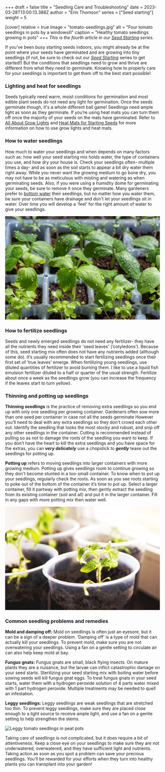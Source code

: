 +++
draft = false
title = "Seedling Care and Troubleshooting"
date = 2023-03-28T13:00:13.388Z
author = "Erin Thomson"
series = ["Seed starting"]
weight = 5

[cover]
relative = true
image = "tomato-seedlings.jpg"
alt = "Four tomato seedlings in pots by a windowsill"
caption = "Healthy tomato seedlings growing in pots"
+++
*This is the fourth article in our [Seed Starting](../../series/seed-starting/) series.*

If you’ve been busy starting seeds indoors, you might already be at the point where your seeds have germinated and are growing into tiny seedlings (if not, be sure to check out our *[Seed Starting](../../series/seed-starting/)* series to get started!) But the conditions that seedlings need to grow and thrive are different from what they need to germinate. Knowing how to properly care for your seedlings is important to get them off to the best start possible!

### Lighting and heat for seedlings

Seeds typically need warm, moist conditions for germination and most edible plant seeds do not need any light for germination. Once the seeds germinate though, it's a whole different ball game! Seedlings need ample light as soon as they germinate.  If you’re using heat mats you can turn them off once the majority of your seeds on the mats have germinated. Refer to [All About Grow Lights](https://blog.planter.garden/posts/grow-lights/) and [Heat Mats for Starting Seeds](https://blog.planter.garden/posts/heat-mats/) for more information on how to use grow lights and heat mats.

### How to water seedlings

How much to water your seedlings and when depends on many factors such as: how well your seed starting mix holds water, the type of containers you use, and how dry your house is. Check your seedlings often- multiple times a day- and as soon as the soil starts to appear a bit dry water them right away. While you never want the growing medium to go bone dry, you may not have to be as meticulous with misting and watering as when germinating seeds. Also, if you were using a humidity dome for germinating your seeds, be sure to remove it once they germinate. Many gardeners prefer to [bottom water](https://blog.planter.garden/posts/the-ups-and-downs-of-bottom-watering/) their seedlings, but no matter how you water them, be sure your containers have drainage and don't let your seedlings sit in water. Over time you will develop a 'feel' for the right amount of water to give your seedlings.

![Young seedlings in a tray with water on the leaves](seedlings-with-water.jpg)

### How to fertilize seedlings

Seeds and newly emerged seedlings do not need any fertilizer- they have all the nutrients they need inside their 'seed leaves' (‘cotyledons’). Because of this, seed starting mix often does not have any nutrients added (although some do).  It’s usually recommended to start fertilizing seedlings once their first set of ‘true leaves’ emerge. When fertilizing young seedlings, use diluted quantities of fertilizer to avoid burning them. I like to use a liquid fish emulsion fertilizer diluted to a half or quarter of the usual strength. Fertilize about once a week as the seedlings grow (you can increase the frequency if the leaves start to turn yellow).

### Thinning and potting up seedlings

**Thinning seedlings** is the practice of removing extra seedlings so you end up with only one seedling per growing container. Gardeners often sow more than one seed per container in case not all the seeds germinate However you’ll need to deal with any extra seedlings so they don't crowd each other out. Identify the seedling that looks the most stocky and robust, and snip off any other seedlings in the container. Cutting is recommended instead of pulling so as not to damage the roots of the seedling you want to keep. If you don’t have the heart to kill the extra seedlings and you have space for the extras, you can ***very delicately*** use a chopstick to ***gently*** tease out the seedlings for potting up.

**Potting up** refers to moving seedlings into larger containers with more growing medium. Potting up gives seedlings room to continue growing so they don't become stunted in a too-small container. To know when to pot up your seedlings, regularly check the roots. As soon as you see roots starting to poke out of the bottom of the container it’s time to pot up. Select a larger container, fill it partway with potting mix, then gently extract the seedling from its existing container (soil and all) and put it in the larger container. Fill in any gaps with more potting mix then water well.

![Young tomato seedlings in plastic containers](tomato-seedlings-pots.jpg)

### Common seedling problems and remedies

**Mold and damping off:** Mold on seedlings is often just an eyesore, but it can be a sign of a deeper problem. ‘Damping off’ is a type of mold that can actually kill your seedlings. To prevent mold, make sure you are not overwatering your seedlings. Using a fan on a gentle setting to circulate air can also help keep mold at bay. 

**Fungus gnats:** Fungus gnats are small, black flying insects. On mature plants they are a nuisance, but the larvae can inflict catastrophic damage on your seed starts. Sterilizing your seed starting mix with boiling water before sowing seeds will kill fungus gnat eggs. To treat fungus gnats in your seed starts, water them with a hydrogen peroxide solution of 4 parts water mixed with 1 part hydrogen peroxide. Multiple treatments may be needed to quell an infestation.

**Leggy seedlings:** Leggy seedlings are weak seedlings that are stretched too thin. To prevent leggy seedlings, make sure they are placed close enough to a light source to receive ample light, and use a fan on a gentle setting to help strengthen the stems.

![Leggy tomato seedlings in peat pots](leggy-tomatoes.jpg)

Taking care of seedlings is not complicated, but it does require a bit of attentiveness. Keep a close eye on your seedlings to make sure they are not underwatered, overwatered, and they have sufficient light and nutrients. Taking action as soon as you spot a problem can save your precious seedlings. You’ll be rewarded for your efforts  when they turn into healthy plants you can transplant into your garden!